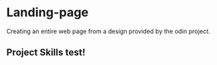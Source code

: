 # Landing-page
Creating an entire web page from a design provided by the odin project.

## Project Skills test!
